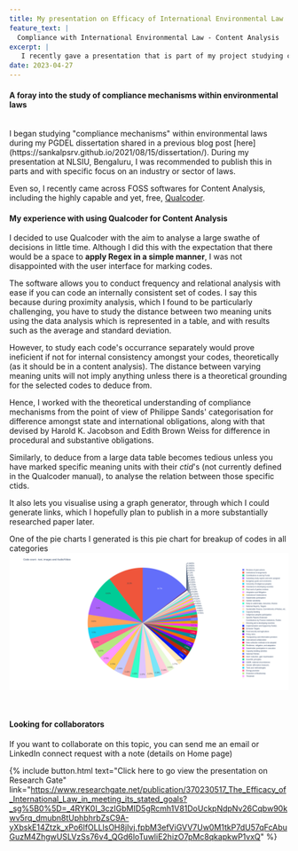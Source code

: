 ```yaml
---
title: My presentation on Efficacy of International Environmental Law
feature_text: |
  Compliance with International Environmental Law - Content Analysis
excerpt: |
   I recently gave a presentation that is part of my project studying compliance of International Environmental Law
date: 2023-04-27
---
```


<h4> A foray into the study of compliance mechanisms within environmental laws </h4> 
<br>
I began studying "compliance mechanisms" within environmental laws during my PGDEL dissertation shared in a previous blog post [here](https://sankalpsrv.github.io/2021/08/15/dissertation/). 
During my presentation at NLSIU, Bengaluru, I was recommended to publish this in parts and with specific focus on an industry or sector of laws. 

Even so, I recently came across FOSS softwares for Content Analysis, including the highly capable and yet, free, [Qualcoder](https://qualcoder.wordpress.com). 

<h4> My experience with using Qualcoder for Content Analysis </h4>

I decided to use Qualcoder with the aim to analyse a large swathe of decisions in little time. Although I did this with the expectation that there would be a space to **apply Regex in a simple manner**, I was not disappointed with the user interface for marking codes.

The software allows you to conduct frequency and relational analysis with ease if you can code an internally consistent set of codes. I say this because during proximity analysis, which I found to be particularly challenging, you have to study the distance between two meaning units using the data analysis which is represented in a table, and with results such as the average and standard deviation. 

However, to study each code's occurrance separately would prove ineficient if not for internal consistency amongst your codes, theoretically (as it should be in a content analysis). The distance between varying meaning units will not imply anything unless there is a theoretical grounding for the selected codes to deduce from. 

Hence, I worked with the theoretical understanding of compliance mechanisms from the point of view of Philippe Sands' categorisation for difference amongst state and international obligations, along with that devised by Harold K. Jacobson and Edith Brown Weiss for difference in procedural and substantive obligations.

Similarly, to deduce from a large data table becomes tedious unless you have marked specific meaning units with their *ctid*'s (not currently defined in the Qualcoder manual), to analyse the relation between those specific ctids. 

It also lets you visualise using a graph generator, through which I could generate links, which I hopefully plan to publish in a more substantially researched paper later. 

One of the pie charts I generated is this pie chart for breakup of codes in all categories ![Pie chart for breakup of codes across content analysis](/assets/images/newplot.png)

<br> 

<h4> Looking for collaborators </h4>

If you want to collaborate on this topic, you can send me an email or LinkedIn connect request with a note (details on Home page)

{% include button.html text="Click here to go view the presentation on Research Gate" link="https://www.researchgate.net/publication/370230517_The_Efficacy_of_International_Law_in_meeting_its_stated_goals?_sg%5B0%5D=_4RYK0I_3czIGbMID5gRcmh1V81DoUckpNdpNv26Cqbw90kwv5rq_dmubn8tUphbhrbZsC9A-yXbskE14Ztzk_xPo6lfOLLlsOH8jIvj.fpbM3efViGVV7Uw0M1tkP7dU57qFcAbuGuzM4ZhgwUSLVzSs76v4_QGd6loTuwliE2hizO7pMc8qkapkwP1vxQ" %}
